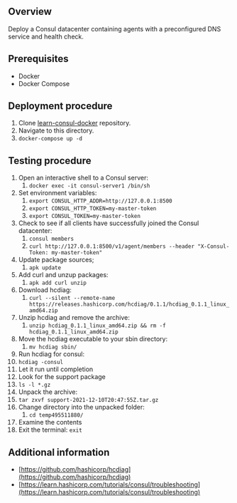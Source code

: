## Overview

Deploy a Consul datacenter containing agents with a preconfigured DNS service and health check.

## Prerequisites

- Docker
- Docker Compose

## Deployment procedure

1. Clone [learn-consul-docker](https://github.com/hashicorp/learn-consul-docker) repository.
2. Navigate to this directory.
3. `docker-compose up -d`

## Testing procedure

1. Open an interactive shell to a Consul server:
   1. `docker exec -it consul-server1 /bin/sh`
2. Set environment variables:
   1. `export CONSUL_HTTP_ADDR=http://127.0.0.1:8500`
   2. `export CONSUL_HTTP_TOKEN=my-master-token`
   3. `export CONSUL_TOKEN=my-master-token`
3. Check to see if all clients have successfully joined the Consul datacenter:
   1. `consul members`
   2. `curl http://127.0.0.1:8500/v1/agent/members --header "X-Consul-Token: my-master-token"`
4. Update package sources;
   1. `apk update`
5. Add curl and unzup packages:
   1. `apk add curl unzip`
6. Download hcdiag:
   1. `curl --silent --remote-name https://releases.hashicorp.com/hcdiag/0.1.1/hcdiag_0.1.1_linux_amd64.zip`
7. Unzip hcdiag and remove the archive:
   1. `unzip hcdiag_0.1.1_linux_amd64.zip && rm -f hcdiag_0.1.1_linux_amd64.zip`
8. Move the hcdiag executable to your sbin directory:
   1. `mv hcdiag sbin/`
9.  Run hcdiag for consul:
   2. `hcdiag -consul`
   3. Let it run until completion
10. Look for the support package
   4. `ls -l *.gz`
11. Unpack the archive:
   5.  `tar zxvf support-2021-12-10T20:47:55Z.tar.gz`
12. Change directory into the unpacked folder:
    1.  `cd temp495511880/`
13. Examine the contents 
14. Exit the terminal: `exit`

## Additional information

- [https://github.com/hashicorp/hcdiag](https://github.com/hashicorp/hcdiag)
- [https://learn.hashicorp.com/tutorials/consul/troubleshooting](https://learn.hashicorp.com/tutorials/consul/troubleshooting)